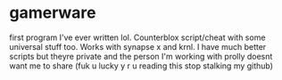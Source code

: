 # gamerware
first program I've ever written lol. Counterblox script/cheat with some universal stuff too. Works with synapse x and krnl. I have much better scripts but theyre private and the person I'm working with prolly doesnt want me to share (fuk u lucky y r u reading this stop stalking my github)
